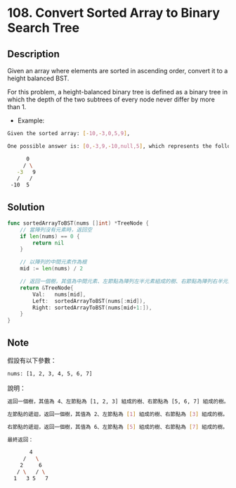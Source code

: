 # 108. Convert Sorted Array to Binary Search Tree

## Description

Given an array where elements are sorted in ascending order, convert it to a height balanced BST.

For this problem, a height-balanced binary tree is defined as a binary tree in which the depth of the two subtrees of every node never differ by more than 1.

- Example:

```BASH
Given the sorted array: [-10,-3,0,5,9],

One possible answer is: [0,-3,9,-10,null,5], which represents the following height balanced BST:

      0
     / \
   -3   9
   /   /
 -10  5
```

## Solution

```GO
func sortedArrayToBST(nums []int) *TreeNode {
	// 當陣列沒有元素時，返回空
	if len(nums) == 0 {
		return nil
	}

	// 以陣列的中間元素作為根
	mid := len(nums) / 2

	// 返回一個樹，其值為中間元素、左節點為陣列左半元素組成的樹、右節點為陣列右半元素組成的樹
	return &TreeNode{
		Val:   nums[mid],
		Left:  sortedArrayToBST(nums[:mid]),
		Right: sortedArrayToBST(nums[mid+1:]),
	}
}
```

## Note

假設有以下參數：

```BASH
nums: [1, 2, 3, 4, 5, 6, 7]
```

說明：

```BASH
返回一個樹，其值為 4、左節點為 [1, 2, 3] 組成的樹、右節點為 [5, 6, 7] 組成的樹。

左節點的遞迴，返回一個樹，其值為 2、左節點為 [1] 組成的樹、右節點為 [3] 組成的樹。

右節點的遞迴，返回一個樹，其值為 6、左節點為 [5] 組成的樹、右節點為 [7] 組成的樹。

最終返回：

       4
     /   \
    2     6
   / \   / \
  1   3 5   7
```
